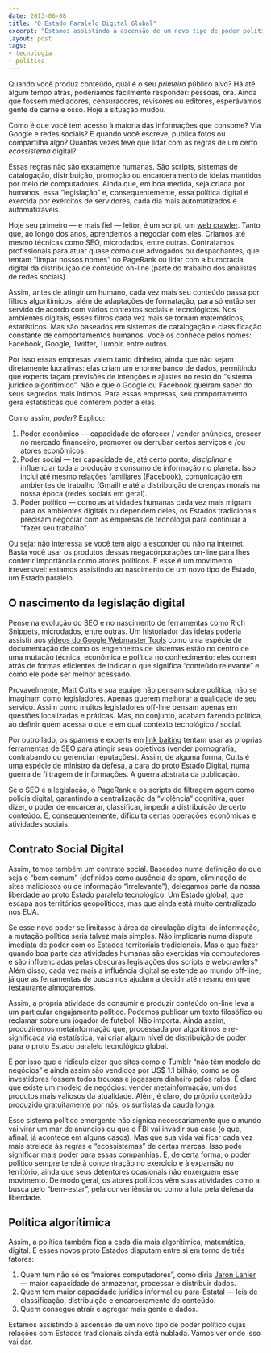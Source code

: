 ```yaml
---
date: 2013-06-08
title: "O Estado Paralelo Digital Global"
excerpt: "Estamos assistindo à ascensão de um novo tipo de poder político, aquele que é exercido por meio dos computadores"
layout: post
tags: 
- tecnologia
- política
---
```


Quando você produz conteúdo, qual é o seu *primeiro* público alvo? Há até algum tempo atrás, poderíamos facilmente responder: pessoas, ora. Ainda que fossem mediadores, censuradores, revisores ou editores, esperávamos gente de carne e osso. Hoje a situação mudou.

Como é que você tem acesso à maioria das informações que consome? Via Google e redes sociais? E quando você escreve, publica fotos ou compartilha algo? Quantas vezes teve que lidar com as regras de um certo *ecossistema* digital?

Essas regras não são exatamente humanas. São scripts, sistemas de catalogação, distribuição, promoção ou encarceramento de ideias mantidos por meio de computadores. Ainda que, em boa medida, seja criada por humanos, essa “legislação” e, consequentemente, essa política digital é exercida por exércitos de servidores, cada dia mais automatizados e automatizáveis.<!--more-->

Hoje seu primeiro — e mais fiel — leitor, é um script, um [web crawler](https://en.wikipedia.org/wiki/Web_crawler). Tanto que, ao longo dos anos, aprendemos a negociar com eles. Criamos até mesmo técnicas como SEO, microdados, entre outras. Contratamos profissionais para atuar quase como que advogados ou despachantes, que tentam “limpar nossos nomes” no PageRank ou lidar com a burocracia digital da distribuição de conteúdo on-line (parte do trabalho dos analistas de redes sociais).

Assim, antes de atingir um humano, cada vez mais seu conteúdo passa por filtros algorítimicos, além de adaptações de formatação, para só então ser servido de acordo com vários contextos sociais e tecnológicos. Nos ambientes digitais, esses filtros cada vez mais se tornam matemáticos, estatísticos. Mas são baseados em sistemas de catalogação e classificação constante de comportamentos humanos. Você os conhece pelos nomes: Facebook, Google, Twitter, Tumblr, entre outros.

Por isso  essas empresas valem tanto dinheiro, ainda que não sejam diretamente lucrativas: elas criam um enorme banco de dados, permitindo que experts façam previsões de intenções e ajustes no resto do “sistema jurídico algorítimico”. Não é que o Google ou Facebook queiram saber do seus segredos mais íntimos. Para essas empresas, seu comportamento gera estatísticas que conferem poder a elas.

Como assim, *poder*? Explico:

1. Poder econômico — capacidade de oferecer / vender anúncios, crescer no mercado financeiro, promover ou derrubar certos serviços e /ou atores econômicos.
2. Poder social — ter capacidade de, até certo ponto, *disciplinar* e influenciar toda a produção e consumo de informação no planeta. Isso inclui até mesmo relações familiares (Facebook), comunicação em ambientes de trabalho (Gmail) e até a distribuição de crenças morais na nossa época (redes sociais em geral).
3. Poder político — como as atividades humanas cada vez mais migram para os ambientes digitais ou dependem deles, os Estados tradicionais precisam negociar com as empresas de tecnologia para continuar a “fazer seu trabalho”.

Ou seja: não interessa se você tem algo a esconder ou não na internet. Basta você usar os produtos dessas megacorporações on-line para lhes conferir importância como atores políticos. E esse é um movimento irreversível: estamos assistindo ao nascimento de um novo tipo de Estado, um Estado paralelo.

## O nascimento da legislação digital

Pense na evolução do SEO e no nascimento de ferramentas como Rich Snippets, microdados, entre outras. Um historiador das ideias poderia assistir aos [vídeos do Google Webmaster Tools](http://www.theshortcutts.com/) como uma espécie de documentação de como os engenheiros de sistemas estão no centro de uma mutação técnica, econômica e política no conhecimento: eles correm atrás de formas eficientes de indicar o que significa “conteúdo relevante” e como ele pode ser melhor acessado.

Provavelmente, Matt Cutts e sua equipe não pensam sobre política, não se imaginam como legisladores. Apenas querem melhorar a qualidade de seu serviço. Assim como muitos legisladores off-line pensam apenas em questões localizadas e práticas. Mas, no conjunto, acabam fazendo política, ao definir quem acessa o que e em qual contexto tecnológico / social.

Por outro lado, os spamers e experts em [link baiting](https://en.wikipedia.org/wiki/Link_bait) tentam usar as próprias ferramentas de SEO para atingir seus objetivos (vender pornografia, contrabando ou gerenciar reputações). Assim, de alguma forma, Cutts é uma espécie de ministro da defesa, a cara do proto Estado Digital, numa guerra de filtragem de informações. A guerra abstrata da publicação.

Se o SEO é a legislação, o PageRank e os scripts de filtragem agem como polícia digital, garantindo a centralização da “violência” cognitiva, quer dizer, o poder de encarcerar, classificar, impedir a distribuição de certo conteúdo. E, consequentemente, dificulta certas operações econômicas e atividades sociais.

## Contrato Social Digital

Assim, temos também um contrato social. Baseados numa definição do que seja o “bem comum” (definidos como ausência de spam, eliminação de sites maliciosos ou de informação “irrelevante”), delegamos parte da nossa liberdade ao proto Estado paralelo tecnológico. Um Estado global, que escapa aos territórios geopolíticos, mas que ainda está muito centralizado nos EUA.

Se esse novo poder se limitasse à área da circulação digital de informação, a mutação política seria talvez mais simples. Não implicaria numa disputa imediata de poder com os Estados territoriais tradicionais. Mas o que fazer quando boa parte das atividades humanas são exercidas via computadores e são influenciadas pelas obscuras legislações dos scripts e webcrawlers? Além disso, cada vez mais a influência digital se estende ao mundo off-line, já que as ferramentas de busca nos ajudam a decidir até mesmo em que restaurante almoçaremos.

Assim, a própria atividade de consumir e produzir conteúdo on-line leva a um particular engajamento político. Podemos publicar um texto filosófico ou reclamar sobre um jogador de futebol. Não importa. Ainda assim, produziremos metainformação que, processada por algorítimos e re-significada via estatística, vai criar algum nível de distribuição de poder para o proto Estado paralelo tecnológico global.

É por isso que é ridículo dizer que sites como o Tumblr “não têm modelo de negócios” e ainda assim são vendidos por US$ 1.1 bilhão, como se os investidores fossem todos trouxas e jogassem dinheiro pelos ralos. É claro que existe um modelo de negócios: vender metainformação, um dos produtos mais valiosos da atualidade. Além, é claro, do próprio conteúdo produzido gratuitamente por nós, os surfistas da cauda longa.

Esse sistema político emergente não signica necessariamente que o mundo vai virar um mar de anúncios ou que o FBI vai invadir sua casa (o que, afinal, já acontece em alguns casos). Mas que sua vida vai ficar cada vez mais atrelada às regras e “ecossistemas” de certas marcas. Isso pode significar mais poder para essas companhias. E, de certa forma, o poder político sempre tende à concentração no exercício e à expansão no território, ainda que seus detentores ocasionais não enxerguem esse movimento. De modo geral, os atores políticos vêm suas atividades como a busca pelo “bem-estar”, pela conveniência ou como a luta pela defesa da liberdade.

## Política algorítimica

Assim, a política também fica a cada dia mais algorítimica, matemática, digital. E esses novos proto Estados disputam entre si em torno de três fatores:

1. Quem tem não só os “maiores computadores”, como diria [Jaron Lanier](http://www.salon.com/2013/05/12/jaron_lanier_the_internet_destroyed_the_middle_class/) — maior capacidade de armazenar, processar e distribuir dados.
2. Quem tem maior capacidade jurídica informal ou para-Estatal — leis de classificação, distribuição e encarceramento de conteúdo.
3. Quem consegue atrair e agregar mais gente e dados.

Estamos assistindo à ascensão de um novo tipo de poder político cujas relações com Estados tradicionais ainda está nublada. Vamos ver onde isso vai dar.